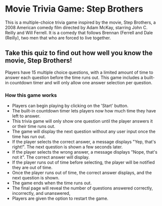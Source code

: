 # Movie Trivia Game: Step Brothers
This is a multiple-choice trivia game inspired by the movie, Step Brothers, a 2008 American comedy film directed by Adam McKay, starring John C. Reilly and Will Ferrell. It is a comedy that follows Brennan (Ferrell and Dale (Reilly), two men that who are forced to live together.

## Take this quiz to find out how well you know the movie, Step Brothers!
Players have 15 multiple choice questions, with a limited amount of time to answer each question before the time runs out. This game includes a built-in countdown timer and will only allow one answer selection per question. 

### How this game works
* Players can begin playing by clicking on the 'Start' button. 
* The built-in countdown timer lets players now how much time they have left to answer.
* This trivia game will only show one question until the player answers it or their time runs out.
* The game will display the next question without any user input once the time has run out.
* If the player selects the correct answer, a message displays "Yep, that's right!". The next question is shown a few seconds later.
* If the player selects the wrong answer, a message displays "Nope, that's not it". The correct answer will display.
* If the player runs out of time before selecting, the player will be notified they are out of time. 
* Once the player runs out of time, the correct answer displays, and the next question is shown.  
* The game ends when the time runs out. 
* The final page will reveal the number of questions answered correctly, incorrectly, and unanswered,
* Players are given the option to restart the game. 


